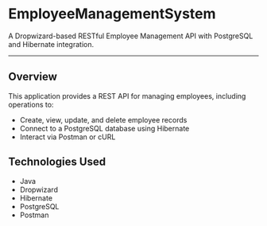 #  EmployeeManagementSystem

A Dropwizard-based RESTful Employee Management API with PostgreSQL and Hibernate integration.


---

##  Overview

This application provides a REST API for managing employees, including operations to:
- Create, view, update, and delete employee records
- Connect to a PostgreSQL database using Hibernate
- Interact via Postman or cURL


## Technologies Used
- Java
- Dropwizard
- Hibernate
- PostgreSQL
- Postman
